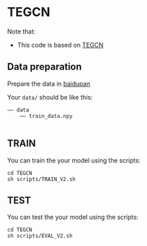# TEGCN
Note that:
- This code is based on [TEGCN](https://github.com/xieyulai/TE-GCN)

## Data preparation
Prepare the data in [baidupan](https://github.com/xieyulai/UAVHuman_For_TE-GCN)

Your `data/` should be like this:
```
—— data
    —— train_data.npy


```

## TRAIN
You can train the your model using the scripts:
```
cd TEGCN
sh scripts/TRAIN_V2.sh
```

## TEST
You can test the your model using the scripts:
```
cd TEGCN
sh scripts/EVAL_V2.sh
```
